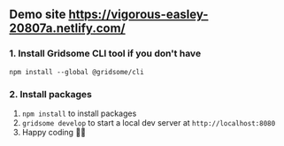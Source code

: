 Demo site https://vigorous-easley-20807a.netlify.com/
----------------------------------------------------







### 1. Install Gridsome CLI tool if you don't have

`npm install --global @gridsome/cli`

### 2. Install packages

1. `npm install` to install packages
2. `gridsome develop` to start a local dev server at `http://localhost:8080`
3. Happy coding 🎉🙌
